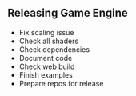 
## Releasing Game Engine

* Fix scaling issue
* Check all shaders
* Check dependencies
* Document code
* Check web build
* Finish examples
* Prepare repos for release
